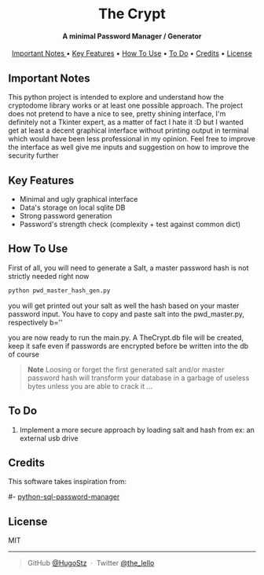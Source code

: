 
<h1 align="center">
  <br>
  The Crypt
  <br>
</h1>


<h4 align="center">A minimal Password Manager / Generator</h4>



<p align="center">
  <a href="#key-features">Important Notes </a> •
  <a href="#key-features">Key Features</a> •
  <a href="#how-to-use">How To Use</a> •
  <a href="#how-to-use">To Do</a> •
  <a href="#credits">Credits</a> •
  <a href="#license">License</a>
</p>

## Important Notes

This python project is intended to explore and understand how the cryptodome library works or at least one possible 
approach. The project does not pretend to have a nice to see, pretty shining interface, I'm definitely not a Tkinter 
expert, as a matter of fact I hate it :D but I wanted get at least a decent graphical interface without printing 
output in terminal which would have been less professional in my opinion. Feel free to improve the interface as well 
give me inputs and suggestion on how to improve the security further

## Key Features

* Minimal and ugly graphical interface
* Data's storage on local sqlite DB
* Strong password generation
* Password's strength check (complexity + test against common dict)


## How To Use

First of all, you will need to generate a Salt, a master password hash is not strictly needed right now

```bash
python pwd_master_hash_gen.py
```

you will get printed out your salt as well the hash based on your master password input. You have to copy and paste salt into
the pwd_master.py, respectively b='' 

you are now ready to run the main.py. A TheCrypt.db file will be created, keep it safe even if passwords are encrypted before be written into the db of course

> **Note**
> Loosing or forget the first generated salt and/or master password hash will transform your database in a garbage of useless bytes unless you are 
> able to crack it ...

## To Do

1) Implement a more secure approach by loading salt and hash from ex: an external usb drive

## Credits

This software takes inspiration from:

#- [python-sql-password-manager](https://github.com/collinsmc23/python-sql-password-manager)


## License

MIT

---
> GitHub [@HugoStz](https://github.com/) &nbsp;&middot;&nbsp;
> Twitter [@the_lello](https://twitter.com/)

